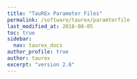 ```yaml
---
title: "TauREx Parameter Files"
permalink: /software/taurex/paramterfile
last_modified_at: 2018-08-05
toc: true
sidebar:
  nav: taurex_docs
author_profile: true
author: taurex
excerpt: "version 2.6"
---
```

